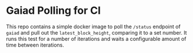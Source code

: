 # Gaiad Polling for CI

This repo contains a simple docker image to poll the `/status` endpoint of `gaiad` and pull out the `latest_block_height`, comparing it to a set number. It runs this test for a number of iterations and waits a configurable amount of time between iterations.
